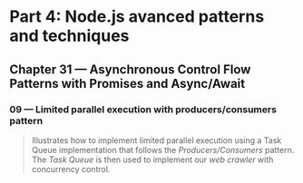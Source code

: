 # Part 4: Node.js avanced patterns and techniques
## Chapter 31 &mdash; Asynchronous Control Flow Patterns with Promises and Async/Await
### 09 &mdash; Limited parallel execution with producers/consumers pattern
> Illustrates how to implement limited parallel execution using a Task Queue implementation that follows the *Producers/Consumers* pattern. The *Task Queue* is then used to implement our *web crawler* with concurrency control.
